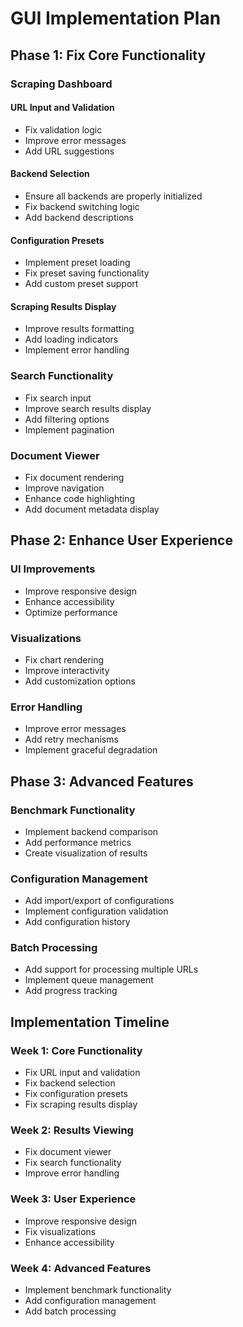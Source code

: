 # GUI Implementation Plan

## Phase 1: Fix Core Functionality

### Scraping Dashboard

#### URL Input and Validation
- Fix validation logic
- Improve error messages
- Add URL suggestions

#### Backend Selection
- Ensure all backends are properly initialized
- Fix backend switching logic
- Add backend descriptions

#### Configuration Presets
- Implement preset loading
- Fix preset saving functionality
- Add custom preset support

#### Scraping Results Display
- Improve results formatting
- Add loading indicators
- Implement error handling

### Search Functionality
- Fix search input
- Improve search results display
- Add filtering options
- Implement pagination

### Document Viewer
- Fix document rendering
- Improve navigation
- Enhance code highlighting
- Add document metadata display

## Phase 2: Enhance User Experience

### UI Improvements
- Improve responsive design
- Enhance accessibility
- Optimize performance

### Visualizations
- Fix chart rendering
- Improve interactivity
- Add customization options

### Error Handling
- Improve error messages
- Add retry mechanisms
- Implement graceful degradation

## Phase 3: Advanced Features

### Benchmark Functionality
- Implement backend comparison
- Add performance metrics
- Create visualization of results

### Configuration Management
- Add import/export of configurations
- Implement configuration validation
- Add configuration history

### Batch Processing
- Add support for processing multiple URLs
- Implement queue management
- Add progress tracking

## Implementation Timeline

### Week 1: Core Functionality
- Fix URL input and validation
- Fix backend selection
- Fix configuration presets
- Fix scraping results display

### Week 2: Results Viewing
- Fix document viewer
- Fix search functionality
- Improve error handling

### Week 3: User Experience
- Improve responsive design
- Fix visualizations
- Enhance accessibility

### Week 4: Advanced Features
- Implement benchmark functionality
- Add configuration management
- Add batch processing